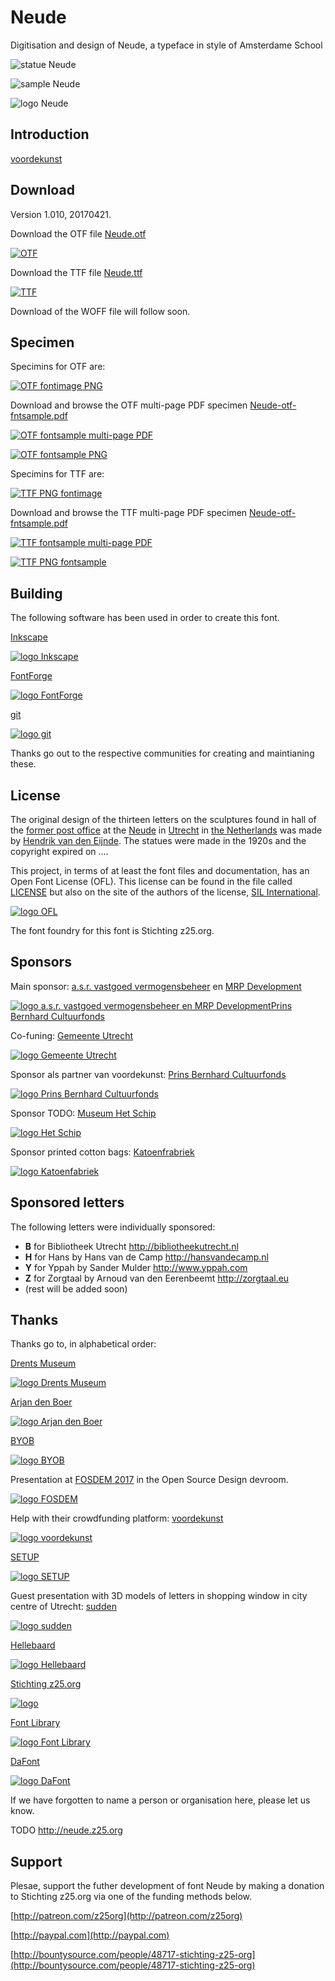Neude
=====

Digitisation and design of Neude, a typeface in style of Amsterdame School

![statue Neude](images/41-cropped-hd.jpg?raw=true)

![sample Neude](images/sample-neude.png?raw=true)

![logo Neude](images/logo-neude.png?raw=true)


Introduction
------------

[voordekunst](https://voordekunst.nl/projecten/4858-digitalisering-en-ontwerp-font-neude-1)


Download
--------

Version 1.010, 20170421.

Download the OTF file [Neude.otf](https://github.com/z25/neude/blob/master/Neude.otf?raw=true)

[![OTF](images/application-x-font-otf.png?raw=true)](https://github.com/z25/neude/blob/master/Neude.otf?raw=true)

Download the TTF file [Neude.ttf](https://github.com/z25/neude/blob/master/Neude.otf?raw=true)

[![TTF](images/application-x-font-ttf.png?raw=true)](https://github.com/z25/neude/blob/master/Neude.ttf?raw=true)

Download of the WOFF file will follow soon.


Specimen
--------

Specimins for OTF are:

[![OTF fontimage PNG](specimens/Neude-otf-fontimage.png?raw=true)](https://github.com/z25/neude/blob/master/specimens/Neude-otf-fontimage.png?raw=true)

Download and browse the OTF multi-page PDF specimen [Neude-otf-fntsample.pdf](https://github.com/z25/neude/blob/master/specimens/Neude-otf-fntsample.pdf?raw=true)

[![OTF fontsample multi-page PDF](images/application-pdf.png)](https://github.com/z25/neude/blob/master/specimens/Neude-otf-fntsample.pdf?raw=true)

[![OTF fontsample PNG](specimens/Neude-otf-fntsample-basic-latin.png?raw=true)](https://github.com/z25/neude/blob/master/specimens/Neude-otf-fntsample-basic-latin.png?raw=true)

Specimins for TTF are:

[![TTF PNG fontimage](specimens/Neude-ttf-fontimage.png?raw=true)](https://github.com/z25/neude/blob/master/specimens/Neude-ttf-fontimage.png?raw=true)

Download and browse the TTF multi-page PDF specimen [Neude-otf-fntsample.pdf](https://github.com/z25/neude/blob/master/specimens/Neude-ttf-fntsample.pdf?raw=true)

[![TTF fontsample multi-page PDF](images/application-pdf.png)](https://github.com/z25/neude/blob/master/specimens/Neude-ttf-fntsample.pdf?raw=true)

[![TTF PNG fontsample](specimens/Neude-ttf-fntsample-basic-latin.png?raw=true)](https://github.com/z25/neude/blob/master/specimens/Neude-ttf-fntsample-basic-latin.png?raw=true)


Building
-------

The following software has been used in order to create this font.

[Inkscape](http://inkscape.org)

[![logo Inkscape](images/logo-inkscape.png?raw=true)](http://inkscape.org)

[FontForge](http://fontforge.github.io)

[![logo FontForge](images/logo-fontforge.png?raw=true)](http://fontforge.github.io)

[git](http://git-scm.com)

[![logo git](images/logo-git.png?raw=true)](http://git-scm.com)

Thanks go out to the respective communities for creating and maintianing these.


License
-------

The original design of the thirteen letters on the sculptures found in hall of the [former post office]() at the [Neude]() in [Utrecht]() in [the Netherlands]() was made by [Hendrik van den Eijnde](). The statues were made in the 1920s and the copyright expired on ....

This project, in terms of at least the font files and documentation, has an Open Font License (OFL). This license can be found in the file called [LICENSE](LICENSE) but also on the site of the authors of the license, [SIL International](http://scripts.sil.org/cms/scripts/page.php?site_id=nrsi&item_id=OFL-FAQ_web).

[![logo OFL](images/logo-ofl.png?raw=true)](http://scripts.sil.org/cms/scripts/page.php?site_id=nrsi&item_id=OFL-FAQ_web)

The font foundry for this font is Stichting z25.org.


Sponsors
--------

Main sponsor: [a.s.r. vastgoed vermogensbeheer](http://asrvastgoedvermogensbeheer.nl) en [MRP Development](http://mrpdevelopment.nl)

[![logo a.s.r. vastgoed vermogensbeheer en MRP DevelopmentPrins Bernhard Cultuurfonds](images/logo-asrmrp.png?raw=true)](http://asrvastgoedvermogensbeheer.nl)

Co-funing: [Gemeente Utrecht](http://utrecht.nl)

[![logo Gemeente Utrecht](images/logo-gemeenteutrecht.png?raw=true)](http://utrecht.nl)

Sponsor als partner van voordekunst: [Prins Bernhard Cultuurfonds](http://cultuurfonds.nl)

[![logo Prins Bernhard Cultuurfonds](images/logo-cultuurfonds.png?raw=true)](http://cultuurfonds.nl)

Sponsor TODO: [Museum Het Schip](http://hetschip.nl)

[![logo Het Schip](images/logo-hetschip.png?raw=true)](http://hetschip.nl)

Sponsor printed cotton bags: [Katoenfrabriek](http://katoenfabriek.nl)

[![logo Katoenfabriek](images/logo-katoenfabriek.png?raw=true)](http://katoenfabriek.nl)


Sponsored letters
-----------------

The following letters were individually sponsored:
* **B** for Bibliotheek Utrecht http://bibliotheekutrecht.nl
* **H** for Hans by Hans van de Camp http://hansvandecamp.nl
* **Y** for Yppah by Sander Mulder http://www.yppah.com
* **Z** for Zorgtaal by Arnoud van den Eerenbeemt http://zorgtaal.eu
* (rest will be added soon)


Thanks
------

Thanks go to, in alphabetical order:

[Drents Museum](http://drentsmuseum.nl)

[![logo Drents Museum](images/logo-drentsmuseum.png?raw=true)](http://drentsmuseum.nl)


[Arjan den Boer](http://arjandenboer.nl)

[![logo Arjan den Boer](images/logo-arjandenboer.png?raw=true)](http://arjandenboer.nl)


[BYOB](http://byob.nl)

[![logo BYOB](images/logo-byob.png?raw=true)](http://byob.nl)


Presentation at [FOSDEM 2017](http://fosdem.org/2017/schedule/event/osd_architectural_font_digitalisation/) in the Open Source Design devroom.

[![logo FOSDEM](images/logo-fosdem.png?raw=true)](http://fosdem.org/2017/schedule/event/osd_architectural_font_digitalisation/)


Help with their crowdfunding platform: [voordekunst](http://voordekunst.nl)

[![logo voordekunst](images/logo-voordekunst.png?raw=true)](http://voordekunst.nl)


[SETUP](http://setup.nl)

[![logo SETUP](images/logo-setup.png?raw=true)](http://setup.nl)


Guest presentation with 3D models of letters in shopping window in city centre of Utrecht: [sudden](http://suddenprojects.nl)

[![logo sudden](images/logo-sudden.png?raw=true)](http://suddenprojects.nl)


[Hellebaard](http://hellebaard.nl)

[![logo Hellebaard](images/logo-hellebaard.png?raw=true)](http://hellebaard.nl)


[Stichting z25.org](http://z25.org)

[![logo ](images/logo-z25.png?raw=true)](http://z25.org)


[Font Library](http://fontlibrary.org/en/member/z25)

[![logo Font Library](images/logo-fontlibrary.png?raw=true)](http://fontlibrary.org/en/member/z25)


[DaFont](http://dafont.com/profile.php?user=948889)

[![logo DaFont](images/logo-dafont.png?raw=true)](http://dafont.com/profile.php?user=948889)


If we have forgotten to name a person or organisation here, please let us know.




TODO http://neude.z25.org


Support
-------

Plesae, support the futher development of font Neude by making a donation to Stichting z25.org via one of the funding methods below.

[http://patreon.com/z25org](http://patreon.com/z25org)

[http://paypal.com](http://paypal.com)

[http://bountysource.com/people/48717-stichting-z25-org](http://bountysource.com/people/48717-stichting-z25-org)
